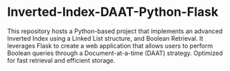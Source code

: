 # Inverted-Index-DAAT-Python-Flask
This repository hosts a Python-based project that implements an advanced Inverted Index using a Linked List structure, and Boolean Retrieval. It leverages Flask to create a web application that allows users to perform Boolean queries through a Document-at-a-time (DAAT) strategy. Optimized for fast retrieval and efficient storage.
